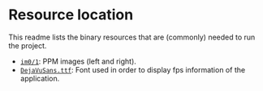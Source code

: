 # Resource location
This readme lists the binary resources that are (commonly) needed to run the project.

* [`im0/1`](https://preesm.github.io/assets/downloads/im.7z): PPM images (left and right).
* [`DejaVuSans.ttf`](https://preesm.github.io/assets/downloads/DejaVuSans.ttf): Font used in order to display fps information of the application.
